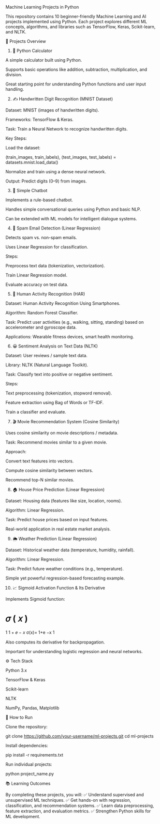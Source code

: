 Machine Learning Projects in Python

This repository contains 10 beginner-friendly Machine Learning and AI projects implemented using Python. Each project explores different ML concepts, algorithms, and libraries such as TensorFlow, Keras, Scikit-learn, and NLTK.

📌 Projects Overview
1. 🔢 Python Calculator

A simple calculator built using Python.

Supports basic operations like addition, subtraction, multiplication, and division.

Great starting point for understanding Python functions and user input handling.

2. ✍️ Handwritten Digit Recognition (MNIST Dataset)

Dataset: MNIST (images of handwritten digits).

Frameworks: TensorFlow & Keras.

Task: Train a Neural Network to recognize handwritten digits.

Key Steps:

Load the dataset:

(train_images, train_labels), (test_images, test_labels) = datasets.mnist.load_data()


Normalize and train using a dense neural network.

Output: Predict digits (0–9) from images.

3. 💬 Simple Chatbot

Implements a rule-based chatbot.

Handles simple conversational queries using Python and basic NLP.

Can be extended with ML models for intelligent dialogue systems.

4. 📧 Spam Email Detection (Linear Regression)

Detects spam vs. non-spam emails.

Uses Linear Regression for classification.

Steps:

Preprocess text data (tokenization, vectorization).

Train Linear Regression model.

Evaluate accuracy on test data.

5. 📱 Human Activity Recognition (HAR)

Dataset: Human Activity Recognition Using Smartphones.

Algorithm: Random Forest Classifier.

Task: Predict user activities (e.g., walking, sitting, standing) based on accelerometer and gyroscope data.

Applications: Wearable fitness devices, smart health monitoring.

6. 😀 Sentiment Analysis on Text Data (NLTK)

Dataset: User reviews / sample text data.

Library: NLTK (Natural Language Toolkit).

Task: Classify text into positive or negative sentiment.

Steps:

Text preprocessing (tokenization, stopword removal).

Feature extraction using Bag of Words or TF-IDF.

Train a classifier and evaluate.

7. 🎬 Movie Recommendation System (Cosine Similarity)

Uses cosine similarity on movie descriptions / metadata.

Task: Recommend movies similar to a given movie.

Approach:

Convert text features into vectors.

Compute cosine similarity between vectors.

Recommend top-N similar movies.

8. 🏠 House Price Prediction (Linear Regression)

Dataset: Housing data (features like size, location, rooms).

Algorithm: Linear Regression.

Task: Predict house prices based on input features.

Real-world application in real estate market analysis.

9. 🌦️ Weather Prediction (Linear Regression)

Dataset: Historical weather data (temperature, humidity, rainfall).

Algorithm: Linear Regression.

Task: Predict future weather conditions (e.g., temperature).

Simple yet powerful regression-based forecasting example.

10. 📈 Sigmoid Activation Function & Its Derivative

Implements Sigmoid function:

𝜎
(
𝑥
)
=
1
1
+
𝑒
−
𝑥
σ(x)=
1+e
−x
1
	​


Also computes its derivative for backpropagation.

Important for understanding logistic regression and neural networks.

⚙️ Tech Stack

Python 3.x

TensorFlow & Keras

Scikit-learn

NLTK

NumPy, Pandas, Matplotlib

🚀 How to Run

Clone the repository:

git clone https://github.com/your-username/ml-projects.git
cd ml-projects


Install dependencies:

pip install -r requirements.txt


Run individual projects:

python project_name.py

📚 Learning Outcomes

By completing these projects, you will:
✅ Understand supervised and unsupervised ML techniques.
✅ Get hands-on with regression, classification, and recommendation systems.
✅ Learn data preprocessing, feature extraction, and evaluation metrics.
✅ Strengthen Python skills for ML development.
